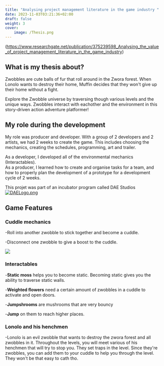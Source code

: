 ```yaml
---
title: "Analysing project management literature in the game industry "
date: 2023-11-03T03:21:36+02:00
draft: false
weight: 3
cover:
    image: /Thesis.png
---
```

(https://www.researchgate.net/publication/375239598_Analysing_the_value_of_project_management_literature_in_the_game_industry)

## What is my thesis about?
Zwobbles are cute balls of fur that roll around in the Zwora forest. When Lonolo wants to destroy their home, Muffin decides that they won't give up their home without a fight.

Explore the Zwobble universe by traversing though various levels and the unique ways.
Zwobbles interact with eachother and the environment in this story-driven action adventure platformer!

## My role during the development
My role was producer and developer. With a group of 2 developers and 2 artists, we had 2 weeks to create the game. This includes choosing the mechanics, creating the schedules, programming, art and trailer.

As a developer, I developed all of the environmental mechanics (Interactables).     
As a producer, I learned how to create and organise tasks for a team, and how to properly plan the development of a prototype for a development cycle of 2 weeks. 

This projet was part of an incubator program called DAE Studios 
[![DAELogo.png](/DAELogo.png)](https://www.daestudios.be?target=_blank)


## Game Features
### Cuddle mechanics

-Roll into another zwobble to stick together and become a cuddle. &nbsp;

-Disconnect one zwobble to give a boost to the cuddle. &nbsp;	

![](https://img.itch.zone/aW1nLzkwNDcwNzcuZ2lm/original/o%2FCKHr.gif)
### Interactables
-**Static moss** helps you to become static. Becoming static gives you the ability to traverse static walls.

-**Weighted flowers** need a certain amount of zwobbles in a cuddle to activate and open doors.

-**Jumpshrooms** are mushrooms that are very bouncy

-**Jump** on them to reach higher places.

### Lonolo and his henchmen

-Lonolo is an evil zwobble that wants to destroy the zwora forest and all zwobbles in it. Throughout the levels, you will meet various of his henchmen that will try to stop you. They set traps in the level. Since they're zwobbles, you can add them to your cuddle to help you through the level. They won't be that easy to cath tho.

